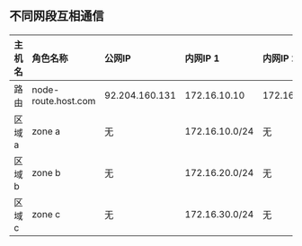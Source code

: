 ## 不同网段互相通信
####
|主机名|角色名称|公网IP|内网IP 1|内网IP 2|
|:----|:----|:----|:----|:----|
|路由|node-route.host.com|92.204.160.131|172.16.10.10|172.16.20.10|
|区域 a|zone a|无|172.16.10.0/24|无|
|区域 b|zone b|无|172.16.20.0/24|无|
|区域 c|zone c|无|172.16.30.0/24|无|
